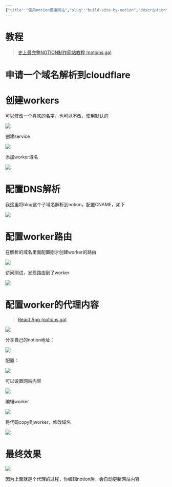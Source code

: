 ```yaml
---
{"title":"使用notion搭建网站","slug":"build-site-by-notion","description":"使用notion搭建网站","author":"six","created":"2023-04-11","updated":"2023-09-02","cover":"https://picsum.photos/720/400","tags":["dev","notion"],"categories":["default"],"dg-publish":true,"permalink":"/default/build-site-by-notion/","dgPassFrontmatter":true}
---
```


# 教程

> [史上最完整NOTION制作网站教程 (notions.ga)](https://notions.ga/)

# 申请一个域名解析到cloudflare

# 创建workers

可以修改一个喜欢的名字，也可以不改，使用默认的

![](https://s.sixmillions.cn/img/2023/04/07/213053dtgw.png)

创建service

![](https://s.sixmillions.cn/img/2023/04/07/2132467e3y.png)

添加worker域名

![](https://s.sixmillions.cn/img/2023/04/07/213336eeh0.png)

# 配置DNS解析

我这里将blog这个子域名解析到notion，配置CNAME，如下

![](https://s.sixmillions.cn/img/2023/04/07/214046mwwl.png)

# 配置worker路由

在解析的域名里面配置刚才创建worker的路由

![](https://s.sixmillions.cn/img/2023/04/07/2136018p6f.png)

访问测试，发现路由到了worker

![](https://s.sixmillions.cn/img/2023/04/07/214136myss.png)

# 配置worker的代理内容

> [React App (notions.ga)](https://edit02.notions.ga/)

![](https://s.sixmillions.cn/img/2023/04/07/2155500skl.png)

分享自己的notion地址：

![](https://s.sixmillions.cn/img/2023/04/07/215801eqaf.png)

配置：

![](https://s.sixmillions.cn/img/2023/04/07/215153porz.png)

可以设置网站内容

![](https://s.sixmillions.cn/img/2023/04/07/2159366amj.png)

编辑worker

![](https://s.sixmillions.cn/img/2023/04/07/220124qm17.png)


将代码copy到worker，修改域名

![](https://s.sixmillions.cn/img/2023/04/07/220047grlw.png)

# 最终效果

![](https://s.sixmillions.cn/img/2023/04/07/220244u4yd.png)

因为上面就是个代理的过程，你编辑notion后，会自动更新网站内容
